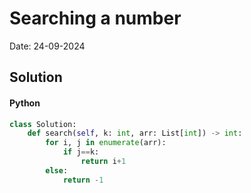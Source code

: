 
# Searching a number

Date: 24-09-2024

## Solution
#### Python
```python
class Solution:
    def search(self, k: int, arr: List[int]) -> int:
        for i, j in enumerate(arr):
            if j==k:
                return i+1
        else:
            return -1
```
        